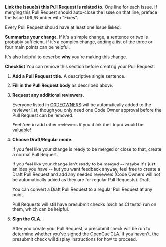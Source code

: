 **Link the Issue(s) this Pull Request is related to.**
One line for each Issue. If merging this Pull Request should auto-close the Issue on that line,
preface the Issue URL/Number with "Fixes".

Every Pull Request should have at least one Issue linked.

**Summarize your change.**
If it's a simple change, a sentence or two is probably sufficient. If it's a complex change,
adding a list of the three or four main points can be helpful.

It's also helpful to describe **why** you're making this change.

**Checklist**
You can remove this section before creating your Pull Request.

1. **Add a Pull Request title.** A descriptive single sentence.

1. **Fill in the Pull Request body** as described above.

1. **Request any additional reviewers.**

   Everyone listed in [CODEOWNERS](https://github.com/AcademySoftwareFoundation/OpenCue/blob/master/CODEOWNERS) will be automatically added to the reviewer list, though
   you only need one Code Owner approval before the Pull Request can be removed.
   
   Feel free to add other reviewers if you think their input would be valuable!

1. **Choose Draft/Regular mode.**

   If you feel like your change is ready to be merged or close to that, create a normal Pull
   Request.

   If you feel like your change isn't ready to be merged -- maybe it's just an idea you have -- but
   you want feedback anyway, feel free to create a Draft Pull Request and add any needed reviewers
   (Code Owners will not be automatically added as they are for regular Pull Requests). Draft

   You can convert a Draft Pull Request to a regular Pull Request at any point.

   Pull Requests will still have presubmit checks (such as CI tests) run on them, which can be
   helpful.

1. **Sign the CLA.**

   After you create your Pull Request, a presubmit check will be run to determine whether you've
   signed the OpenCue CLA. If you haven't, the presubmit check will display instructions for
   how to proceed.
